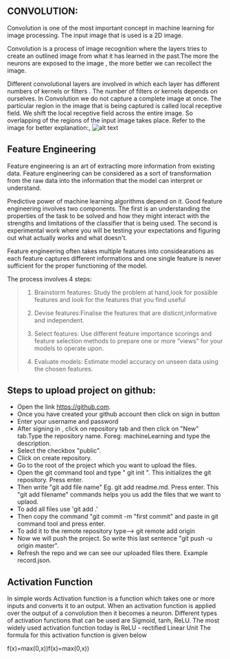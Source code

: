 ## CONVOLUTION:

Convolution is one of the most important concept in machine learning for image processing. The input image that is used is a 2D image.

Convolution is a process of image recognition where the layers tries to create an outlined image from what it has learned in the past.The more the neurons are exposed to the image , the more better we can recollect the image.

Different convolutional layers are involved in which each layer has different numbers of kernels or filters . The number of filters or kernels depends on ourselves. In Convolution we do not capture a complete image at once. The particular region in the image that is being captured is called local receptive field. We shift the local receptive field across the entire image. So overlapping of the regions of the input image takes place. Refer to the image for better explanation:,
![alt text](https://mlblr.com/images/4-2ConvolutionSmall.gif)


## Feature Engineering
 
Feature engineering is an art of extracting more information from existing data.
Feature engineering can be considered as a sort of transformation from the raw data into the information that the model can interpret or understand.
   
   Predictive power of machine learning algorithms depend on it.
Good feature engineering involves two components. The first is an understanding the properties of the task to be solved and how they might interact with the strengths and limitations of the classifier that is being used.
The second is experimental work where you will be testing your expectations and figuring out what actually works and what doesn't. 

 
 Feature engineering often takes multiple features into considearations as each feature captures different informations and one single feature is never sufficient for the proper functioning of the model.
 
 The process involves 4 steps:
   >1. Brainstorm features: Study the problem at hand,look for possible features and look for the features that you find useful
   >
   > 2. Devise features:Finalise the features that are disticnt,informative and independent.
   > 
   >3. Select features: Use different feature importance scorings and feature selection methods to prepare one or more “views” for your models to operate upon.
   >
   >4. Evaluate models: Estimate model accuracy on unseen data using the chosen features.


## Steps to upload project on github:
 
 * Open the link https://github.com.
 * Once you have created your github account then click on sign in button
 * Enter your username and password
 * After signing in , click on  repository tab and then click on "New" tab.Type the repository name. Foreg: machineLearning and type the description.
 * Select the checkbox "public".
 * Click on create repository.
 * Go to the root of the project which you want to upload the files.
 * Open the git command tool and type " git init ". This initializes the git repository. Press enter.
 * Then write "git add  file name" Eg. git add readme.md. Press enter. This "git add filename" commands helps you us add the files that we want to uplaod.
 * To add all files use 'git add .'
 * Then copy the command "git commit -m "first commit" and paste in git command tool and press enter.
 * To add it to the remote repository type--> git remote add origin
 * Now we will push the project. So write this last sentence "git push -u origin master".
 * Refresh the repo and we can see our uploaded files there. Example record.json.



## Activation Function

In simple words Activation function is a function which takes one or more inputs and converts it to an output. When an activation function is applied over the output of a convolution then it becomes a neuron. Different types of activation functions that can be used are Sigmoid, tanh, ReLU. The most widely used activation function today is ReLU - rectified Linear Unit
The formula for this activation function is given below

f(x)=max(0,x))f(x)=max(0,x))